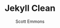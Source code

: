---
title: "Jekyll Clean"
github: http://github.com/scotte/jekyll-clean
demo: http://scotte.github.io/jekyll-clean
author: Scott Emmons
draft: true
ssg:
  - Jekyll
cms:
  - No Cms
---